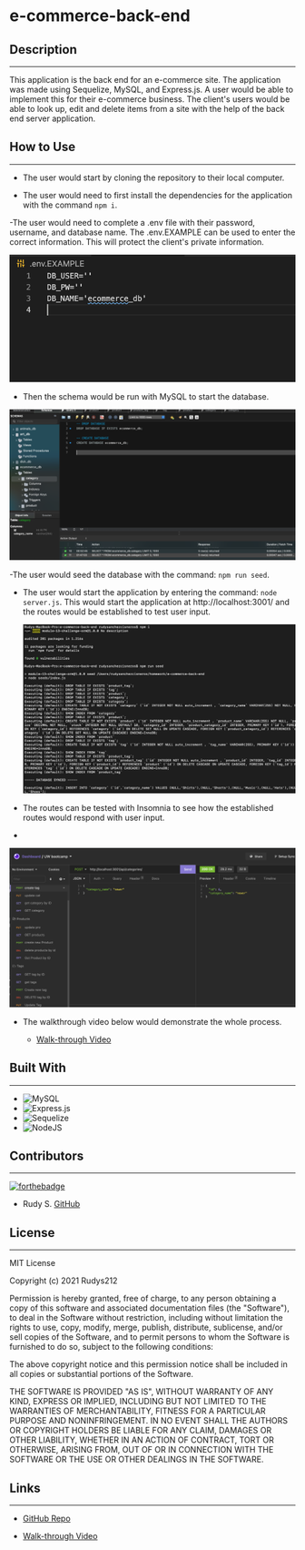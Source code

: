 # e-commerce-back-end

## **Description**  
-------------
This application is the back end for an e-commerce site. The application was made using Sequelize, MySQL, and Express.js. A user would be able to implement this for their e-commerce business. The client's users would be able to look up, edit and delete items from a site with the help of the back end server application.

 ## **How to Use**
 ---------------
- The user would start by cloning the repository to their local computer.

- The user would need to first install the dependencies for the application with the command ```npm i```.
  
-The user would need to complete a .env file with their password, username, and database name. The .env.EXAMPLE can be used to enter the correct information. This will protect the client's private information. 

![Screenshot of .env](./assets/images/env.png)

- Then the schema would be run with MySQL to start the database.

![Screenshot of the mySQL](./assets/images/databaseSQL.png)

-The user would seed the database with the command: ```npm run seed```.

- The user would start the application by entering the command:  ```node server.js```. This would start the application at http://localhost:3001/ and the routes would be established to test user input. 
  
  ![Screenshot of the terminal](./assets/images/terminal.png)

- The routes can be tested with Insomnia to see how the established routes would respond with user input.
- 
 ![Screenshot of insomnia](./assets/images/insomnia.png)

- The walkthrough video below would demonstrate the whole process.
  
  - [Walk-through Video](https://drive.google.com/file/d/1Z7PnIcF_9y7IgPAovasUtQFx0IKVa4b1/view)

## **Built With**
---------------
- ![MySQL](https://img.shields.io/badge/Built%20with-MySQL-green)
- ![Express.js](https://img.shields.io/badge/Built%20with-Express.JS-green)
- ![Sequelize](https://img.shields.io/badge/Built%20with-Sequelize-green)
- ![NodeJS](https://img.shields.io/badge/Built%20with-NodeJS-green)

## **Contributors**
--------------------
  [![forthebadge](https://forthebadge.com/images/badges/built-with-love.svg)](https://forthebadge.com)

- Rudy S. [GitHub](https://github.com/Rudys212)

## **License**
--------------------
MIT License

Copyright (c) 2021 Rudys212

Permission is hereby granted, free of charge, to any person obtaining a copy
of this software and associated documentation files (the "Software"), to deal
in the Software without restriction, including without limitation the rights
to use, copy, modify, merge, publish, distribute, sublicense, and/or sell
copies of the Software, and to permit persons to whom the Software is
furnished to do so, subject to the following conditions:

The above copyright notice and this permission notice shall be included in all
copies or substantial portions of the Software.

THE SOFTWARE IS PROVIDED "AS IS", WITHOUT WARRANTY OF ANY KIND, EXPRESS OR
IMPLIED, INCLUDING BUT NOT LIMITED TO THE WARRANTIES OF MERCHANTABILITY,
FITNESS FOR A PARTICULAR PURPOSE AND NONINFRINGEMENT. IN NO EVENT SHALL THE
AUTHORS OR COPYRIGHT HOLDERS BE LIABLE FOR ANY CLAIM, DAMAGES OR OTHER
LIABILITY, WHETHER IN AN ACTION OF CONTRACT, TORT OR OTHERWISE, ARISING FROM,
OUT OF OR IN CONNECTION WITH THE SOFTWARE OR THE USE OR OTHER DEALINGS IN THE
SOFTWARE.

## **Links** 
---------------
- [GitHub Repo](https://github.com/Rudys212/e-commerce-back-end)

- [Walk-through Video](https://drive.google.com/file/d/1Z7PnIcF_9y7IgPAovasUtQFx0IKVa4b1/view)